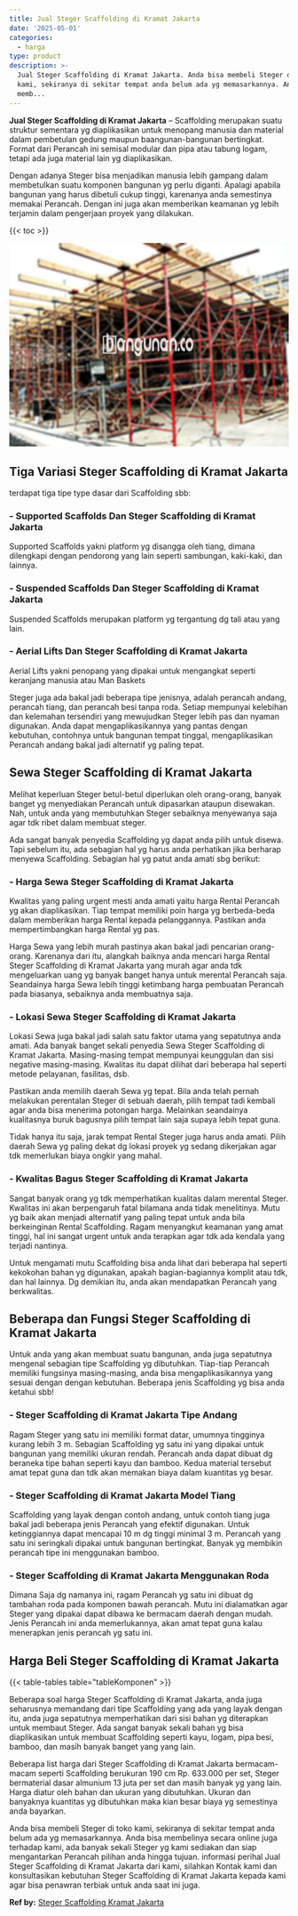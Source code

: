 ```yaml
---
title: Jual Steger Scaffolding di Kramat Jakarta
date: '2025-05-01'
categories:
  - harga
type: product
description: >-
  Jual Steger Scaffolding di Kramat Jakarta. Anda bisa membeli Steger di toko
  kami, sekiranya di sekitar tempat anda belum ada yg memasarkannya. Anda bisa
  memb...
---
```


**Jual Steger Scaffolding di Kramat Jakarta** – Scaffolding merupakan suatu struktur sementara yg diaplikasikan untuk menopang manusia dan material dalam pembetulan gedung maupun baangunan-bangunan bertingkat. Format dari Perancah ini semisal modular dan pipa atau tabung logam, tetapi ada juga material lain yg diaplikasikan.

Dengan adanya Steger bisa menjadikan manusia lebih gampang dalam membetulkan suatu komponen bangunan yg perlu diganti. Apalagi apabila bangunan yang harus dibetuli cukup tinggi, karenanya anda semestinya memakai Perancah. Dengan ini juga akan memberikan keamanan yg lebih terjamin dalam pengerjaan proyek yang dilakukan.

{{< toc >}}

![Jual Steger Scaffolding di Kramat Jakarta](/images/sewa-scaffolding-steger-21.png)

## Tiga Variasi Steger Scaffolding di Kramat Jakarta

terdapat tiga tipe type dasar dari Scaffolding sbb:

### \- Supported Scaffolds Dan Steger Scaffolding di Kramat Jakarta

Supported Scaffolds yakni platform yg disangga oleh tiang, dimana dilengkapi dengan pendorong yang lain seperti sambungan, kaki-kaki, dan lainnya.

### \- Suspended Scaffolds Dan Steger Scaffolding di Kramat Jakarta

Suspended Scaffolds merupakan platform yg tergantung dg tali atau yang lain.

### \- Aerial Lifts Dan Steger Scaffolding di Kramat Jakarta

Aerial Lifts yakni penopang yang dipakai untuk mengangkat seperti keranjang manusia atau Man Baskets

Steger juga ada bakal jadi beberapa tipe jenisnya, adalah perancah andang, perancah tiang, dan perancah besi tanpa roda. Setiap mempunyai kelebihan dan kelemahan tersendiri yang mewujudkan Steger lebih pas dan nyaman digunakan. Anda dapat mengaplikasikannya yang pantas dengan kebutuhan, contohnya untuk bangunan tempat tinggal, mengaplikasikan Perancah andang bakal jadi alternatif yg paling tepat.

## Sewa Steger Scaffolding di Kramat Jakarta

Melihat keperluan Steger betul-betul diperlukan oleh orang-orang, banyak banget yg menyediakan Perancah untuk dipasarkan ataupun disewakan. Nah, untuk anda yang membutuhkan Steger sebaiknya menyewanya saja agar tdk ribet dalam membuat steger.

Ada sangat banyak penyedia Scaffolding yg dapat anda pilih untuk disewa. Tapi sebelum itu, ada sebagian hal yg harus anda perhatikan jika berharap menyewa Scaffolding. Sebagian hal yg patut anda amati sbg berikut:

### \- Harga Sewa Steger Scaffolding di Kramat Jakarta

Kwalitas yang paling urgent mesti anda amati yaitu harga Rental Perancah yg akan diaplikasikan. Tiap tempat memiliki poin harga yg berbeda-beda dalam memberikan harga Rental kepada pelanggannya. Pastikan anda mempertimbangkan harga Rental yg pas.

Harga Sewa yang lebih murah pastinya akan bakal jadi pencarian orang-orang. Karenanya dari itu, alangkah baiknya anda mencari harga Rental Steger Scaffolding di Kramat Jakarta yang murah agar anda tdk mengeluarkan uang yg banyak banget hanya untuk merental Perancah saja. Seandainya harga Sewa lebih tinggi ketimbang harga pembuatan Perancah pada biasanya, sebaiknya anda membuatnya saja.

### \- Lokasi Sewa Steger Scaffolding di Kramat Jakarta

Lokasi Sewa juga bakal jadi salah satu faktor utama yang sepatutnya anda amati. Ada banyak banget sekali penyedia Sewa Steger Scaffolding di Kramat Jakarta. Masing-masing tempat mempunyai keunggulan dan sisi negative masing-masing. Kwalitas itu dapat dilihat dari beberapa hal seperti metode pelayanan, fasilitas, dsb.

Pastikan anda memilih daerah Sewa yg tepat. Bila anda telah pernah melakukan perentalan Steger di sebuah daerah, pilih tempat tadi kembali agar anda bisa menerima potongan harga. Melainkan seandainya kualitasnya buruk bagusnya pilih tempat lain saja supaya lebih tepat guna.

Tidak hanya itu saja, jarak tempat Rental Steger juga harus anda amati. Pilih daerah Sewa yg paling dekat dg lokasi proyek yg sedang dikerjakan agar tdk memerlukan biaya ongkir yang mahal.

### \- Kwalitas Bagus Steger Scaffolding di Kramat Jakarta

Sangat banyak orang yg tdk memperhatikan kualitas dalam merental Steger. Kwalitas ini akan berpengaruh fatal bilamana anda tidak menelitinya. Mutu yg baik akan menjadi alternatif yang paling tepat untuk anda bila berkeinginan Rental Scaffolding. Ragam menyangkut keamanan yang amat tinggi, hal ini sangat urgent untuk anda terapkan agar tdk ada kendala yang terjadi nantinya.

Untuk mengamati mutu Scaffolding bisa anda lihat dari beberapa hal seperti kekokohan bahan yg digunakan, apakah bagian-bagiannya komplit atau tdk, dan hal lainnya. Dg demikian itu, anda akan mendapatkan Perancah yang berkwalitas.

## Beberapa dan Fungsi Steger Scaffolding di Kramat Jakarta

Untuk anda yang akan membuat suatu bangunan, anda juga sepatutnya mengenal sebagian tipe Scaffolding yg dibutuhkan. Tiap-tiap Perancah memiliki fungsinya masing-masing, anda bisa mengaplikasikannya yang sesuai dengan dengan kebutuhan. Beberapa jenis Scaffolding yg bisa anda ketahui sbb!

### \- Steger Scaffolding di Kramat Jakarta Tipe Andang

Ragam Steger yang satu ini memiliki format datar, umumnya tingginya kurang lebih 3 m. Sebagian Scaffolding yg satu ini yang dipakai untuk bangunan yang memiliki ukuran rendah. Perancah anda dapat dibuat dg beraneka tipe bahan seperti kayu dan bamboo. Kedua material tersebut amat tepat guna dan tdk akan memakan biaya dalam kuantitas yg besar.

### \- Steger Scaffolding di Kramat Jakarta Model Tiang

Scaffolding yang layak dengan contoh andang, untuk contoh tiang juga bakal jadi beberapa jenis Perancah yang efektif digunakan. Untuk ketinggiannya dapat mencapai 10 m dg tinggi minimal 3 m. Perancah yang satu ini seringkali dipakai untuk bangunan bertingkat. Banyak yg membikin perancah tipe ini menggunakan bamboo.

### \- Steger Scaffolding di Kramat Jakarta Menggunakan Roda

Dimana Saja dg namanya ini, ragam Perancah yg satu ini dibuat dg tambahan roda pada komponen bawah perancah. Mutu ini dialamatkan agar Steger yang dipakai dapat dibawa ke bermacam daerah dengan mudah. Jenis Perancah ini anda memerlukannya, akan amat tepat guna kalau menerapkan jenis perancah yg satu ini.

## Harga Beli Steger Scaffolding di Kramat Jakarta

{{< table-tables table="tableKomponen" >}}

Beberapa soal harga Steger Scaffolding di Kramat Jakarta, anda juga seharusnya memandang dari tipe Scaffolding yang ada yang layak dengan itu, anda juga sepatutnya memperhatikan dari sisi bahan yg diterapkan untuk membaut Steger. Ada sangat banyak sekali bahan yg bisa diaplikasikan untuk membuat Scaffolding seperti kayu, logam, pipa besi, bamboo, dan masih banyak banget yang yang lain.

Beberapa list harga dari Steger Scaffolding di Kramat Jakarta bermacam-macam seperti Scaffolding berukuran 190 cm Rp. 633.000 per set, Steger bermaterial dasar almunium 13 juta per set dan masih banyak yg yang lain. Harga diatur oleh bahan dan ukuran yang dibutuhkan. Ukuran dan banyaknya kuantitas yg dibutuhkan maka kian besar biaya yg semestinya anda bayarkan.

Anda bisa membeli Steger di toko kami, sekiranya di sekitar tempat anda belum ada yg memasarkannya. Anda bisa membelinya secara online juga terhadap kami, ada banyak sekali Steger yg kami sediakan dan siap mengantarkan Perancah pilihan anda hingga tujuan. informasi perihal Jual Steger Scaffolding di Kramat Jakarta dari kami, silahkan Kontak kami dan konsultasikan kebutuhan Steger Scaffolding di Kramat Jakarta kepada kami agar bisa penawran terbiak untuk anda saat ini juga.

**Ref by:** [Steger Scaffolding Kramat Jakarta](https://id.wikipedia.org/wiki/Steger)
